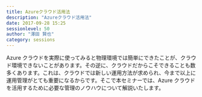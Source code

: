 ```yaml
---
title: Azureクラウド活用法
description: "Azureクラウド活用法"
date: 2017-09-28 15:25
sessionlevel: 50
author: "澤田 賢也"
category: sessions
---
```

Azure クラウドを実際に使ってみると物理環境では簡単にできたことが、クラウド環境できないことがあります。その逆に、クラウドだからこそできることも数多くあります。これは、クラウドでは新しい運用方法が求められ、今まで以上に運用管理がとても重要になるからです。そこで本セミナーでは、Azure クラウドを活用するために必要な管理のノウハウについて解説いたします。
